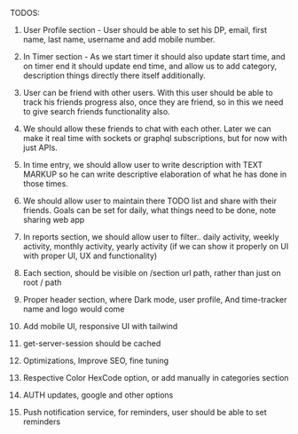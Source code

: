 TODOS:

1. User Profile section - User should be able to set his DP, email, first name, last name, username and add mobile number.
2. In Timer section - As we start timer it should also update start time, and on timer end it should update end time, and allow us to add category, description things directly there itself additionally.
3. User can be friend with other users. With this user should be able to track his friends progress also, once they are friend, so in this we need to give search friends functionality also.
4. We should allow these friends to chat with each other. Later we can make it real time with sockets or graphql subscriptions, but for now with just APIs.
5. In time entry, we should allow user to write description with TEXT MARKUP so he can write descriptive elaboration of what he has done in those times.
6. We should allow user to maintain there TODO list and share with their friends. Goals can be set for daily, what things need to be done, note sharing web app

7. In reports section, we should allow user to filter.. daily activity, weekly activity, monthly activity, yearly activity (if we can show it properly on UI with proper UI, UX and functionality)
8. Each section, should be visible on /section url path, rather than just on root / path
9. Proper header section, where Dark mode, user profile, And time-tracker name and logo would come
10. Add mobile UI, responsive UI with tailwind
11. get-server-session should be cached
12. Optimizations, Improve SEO, fine tuning
13. Respective Color HexCode option, or add manually in categories section
14. AUTH updates, google and other options
15. Push notification service, for reminders, user should be able to set reminders
